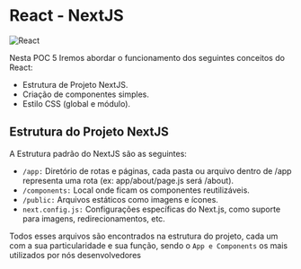 # React - NextJS

![React](https://github.com/user-attachments/assets/a9e7b86b-f18b-4dec-9bee-c462fc78038f)

Nesta POC 5 Iremos abordar o funcionamento dos seguintes conceitos do React:
- Estrutura de Projeto NextJS.
- Criação de componentes simples.
- Estilo CSS (global e módulo). 

## Estrutura do Projeto NextJS

A Estrutura padrão do NextJS são as seguintes:
- ```/app:``` Diretório de rotas e páginas, cada pasta ou arquivo dentro de /app representa uma rota (ex: app/about/page.js será /about).
- ```/components:``` Local onde ficam os componentes reutilizáveis.
- ```/public:``` Arquivos estáticos como imagens e ícones.
- ```next.config.js:``` Configurações específicas do Next.js, como suporte para imagens, redirecionamentos, etc.

Todos esses arquivos são encontrados na estrutura do projeto, cada um com a sua particularidade e sua função, sendo o ```App e Components``` os mais utilizados por nós desenvolvedores
